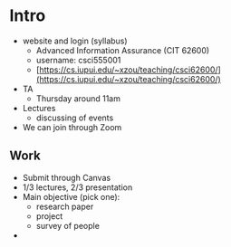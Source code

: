 # Intro

- website and login (syllabus)
    - Advanced Information Assurance (CIT 62600)
    - username: csci555001
    - [https://cs.iupui.edu/~xzou/teaching/csci62600/](https://cs.iupui.edu/~xzou/teaching/csci62600/)
- TA
    - Thursday around 11am
- Lectures
    - discussing of events
- We can join through Zoom

## Work

- Submit through Canvas
- 1/3 lectures, 2/3 presentation
- Main objective (pick one):
    - research paper
    - project
    - survey of people
-